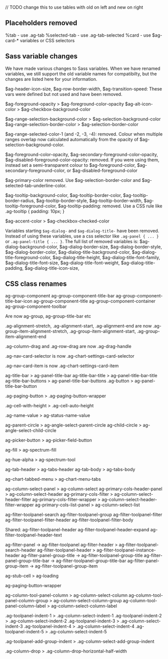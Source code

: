 

// TODO change this to use tables with old on left and new on right




## Placeholders removed

%tab - use .ag-tab
%selected-tab - use .ag-tab-selected
%card - use $ag-card-* variables or CSS selectors


## Sass variable changes

We have made various changes to Sass variables. When we have renamed variables, we still support the old variable names for compatibilty, but the changes are listed here for your information.

$ag-header-icon-size, $ag-row-border-width, $ag-transition-speed: These vars were defined but not used and have been removed.

$ag-foreground-opacity > $ag-foreground-color-opacity
$ag-alt-icon-color > $ag-checkbox-background-color

$ag-range-selection-background-color > $ag-selection-background-color
$ag-range-selection-border-color > $ag-selection-border-color
   
$ag-range-selected-color-1 (and -2, -3, -4): removed. Colour when multiple ranges overlap now calculated automatically from the opacity of $ag-selection-background-color.

$ag-foreground-color-opacity, $ag-secondary-foreground-color-opacity, $ag-disabled-foreground-color-opacity: removed. If you were using them, instead set a semi-transparent colour to $ag-foreground-color, $ag-secondary-foreground-color, or $ag-disabled-foreground-color

$ag-primary-color removed. Use $ag-selection-border-color and $ag-selected-tab-underline-color.

$ag-tooltip-background-color, $ag-tooltip-border-color, $ag-tooltip-border-radius, $ag-tooltip-border-style, $ag-tooltip-border-width, $ag-tooltip-foreground-color, $ag-tooltip-padding: removed. Use a CSS rule like .ag-tooltip { padding: 10px; }

$ag-accent-color > $ag-checkbox-checked-color

Variables starting `$ag-dialog-` and `$ag-dialog-title-` have been removed. Instead of using these variables, use a css selector like `.ag-panel { ... }` or `.ag-panel-title { ... }`. The full list of removed variables is: $ag-dialog-background-color, $ag-dialog-border-size, $ag-dialog-border-style, $ag-dialog-border-color, $ag-dialog-title-background-color, $ag-dialog-title-foreground-color, $ag-dialog-title-height, $ag-dialog-title-font-family, $ag-dialog-title-font-size, $ag-dialog-title-font-weight, $ag-dialog-title-padding, $ag-dialog-title-icon-size, 

## CSS class renames

ag-group-component
ag-group-component-title-bar
ag-group-component-title-bar-icon
ag-group-component-title
ag-group-component-container
ag-group-component-toolbar

Are now ag-group, ag-group-title-bar etc


.ag-alignment-stretch, .ag-alignment-start, .ag-alignment-end
are now
.ag-group-item-alignment-stretch, .ag-group-item-alignment-start, .ag-group-item-alignment-end

.ag-column-drag and .ag-row-drag are now .ag-drag-handle

.ag-nav-card-selector is now .ag-chart-settings-card-selector

.ag-nav-card-item is now .ag-chart-settings-card-item

ag-title-bar > ag-panel-title-bar
ag-title-bar-title > ag-panel-title-bar-title
ag-title-bar-buttons > ag-panel-title-bar-buttons
.ag-button > ag-panel-title-bar-button

.ag-paging-button > .ag-paging-button-wrapper

.ag-cell-with-height > .ag-cell-auto-height

.ag-name-value > ag-status-name-value


ag-parent-circle > ag-angle-select-parent-circle
ag-child-circle > ag-angle-select-child-circle

ag-picker-button > ag-picker-field-button

ag-fill > ag-spectrum-fill

ag-hue-alpha > ag-spectrum-tool


ag-tab-header > ag-tabs-header
ag-tab-body > ag-tabs-body


ag-chart-tabbed-menu > ag-chart-menu-tabs

ag-column-select-panel > ag-column-select
ag-primary-cols-header-panel > ag-column-select-header
ag-primary-cols-filter > ag-column-select-header-filter
ag-primary-cols-filter-wrapper > ag-column-select-header-filter-wrapper
ag-primary-cols-list-panel > ag-column-select-list


ag-filter-toolpanel-search
ag-filter-toolpanel-group
ag-filter-toolpanel-filter
ag-filter-toolpanel-filter-header
ag-filter-toolpanel-filter-body

Shared: 
ag-filter-toolpanel-header
ag-filter-toolpanel-header-expand
ag-filter-toolpanel-header-text


ag-filter-panel -> ag-filter-toolpanel
ag-filter-header > ag-filter-toolpanel-search-header
ag-filter-toolpanel-header > ag-filter-toolpanel-instance-header
ag-filter-panel-group-title -> ag-filter-toolpanel-group-title
ag-filter-panel-group-title-bar -> ag-filter-toolpanel-group-title-bar
ag-filter-panel-group-item -> ag-filter-toolpanel-group-item

ag-stub-cell > ag-loading


ag-paging-button-wrapper

ag-column-tool-panel-column > ag-column-select-column
ag-column-tool-panel-column-group > ag-column-select-column-group
ag-column-tool-panel-column-label > ag-column-select-column-label

.ag-toolpanel-indent-1 > .ag-column-select-indent-1
.ag-toolpanel-indent-2 > .ag-column-select-indent-2
.ag-toolpanel-indent-3 > .ag-column-select-indent-3
.ag-toolpanel-indent-4 > .ag-column-select-indent-4
.ag-toolpanel-indent-5 > .ag-column-select-indent-5

.ag-toolpanel-add-group-indent > .ag-column-select-add-group-indent

.ag-column-drop > .ag-column-drop-horizontal-half-width